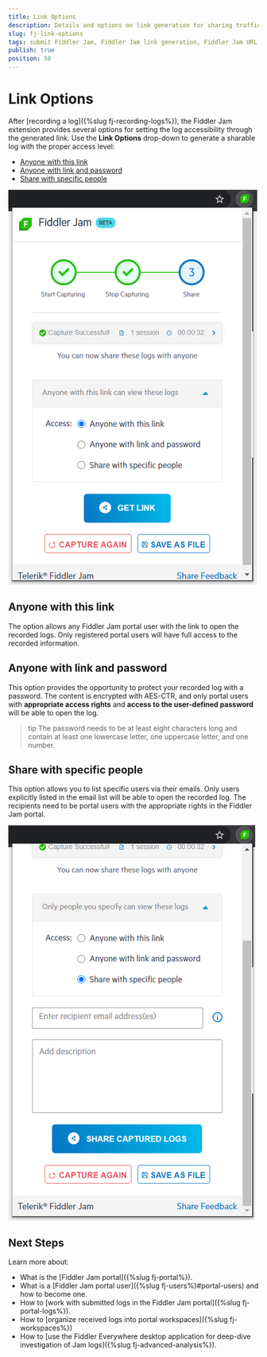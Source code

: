 ```yaml
---
title: Link Options
description: Details and options on link generation for sharing traffic captured from the Fiddler Jam extension
slug: fj-link-options
tags: submit Fiddler Jam, Fiddler Jam link generation, Fiddler Jam URL link, Fiddler Jam portal links, Jam sharing, Jam collaboration, Fiddler collaboration options
publish: true
position: 50
---
```


# Link Options

After [recording a log]({%slug fj-recording-logs%}), the Fiddler Jam extension provides several options for setting the log accessibility through the generated link. Use the **Link Options** drop-down to generate a sharable log with the proper access level:

- [Anyone with this link](#anyone-with-this-link)
- [Anyone with link and password](#anyone-with-link-and-password)
- [Share with specific people](#share-with-specific-people)

![Link generation options](../images/ext/ext-images/extension-link-options.png)

## Anyone with this link

The option allows any Fiddler Jam portal user with the link to open the recorded logs. Only registered portal users will have full access to the recorded information.

## Anyone with link and password

This option provides the opportunity to protect your recorded log with a password. The content is encrypted with AES-CTR, and only portal users with **appropriate access rights** and **access to the user-defined password** will be able to open the log.

>tip The password needs to be at least eight characters long and contain at least one lowercase letter, one uppercase letter, and one number.

## Share with specific people

This option allows you to list specific users via their emails. Only users explicitly listed in the email list will be able to open the recorded log. The recipients need to be portal users with the appropriate rights in the Fiddler Jam portal.

![Sharing with specific people](../images/ext/ext-images/extension-link-options-sharing-via-emails.png)

## Next Steps

Learn more about:

- What is the [Fiddler Jam portal]({%slug fj-portal%}).
- What is a [Fiddler Jam portal user]({%slug fj-users%}#portal-users) and how to become one.
- How to [work with submitted logs in the Fiddler Jam portal]({%slug fj-portal-logs%}).
- How to [organize received logs into portal workspaces]({%slug fj-workspaces%})
- How to [use the Fiddler Everywhere desktop application for deep-dive investigation of Jam logs]({%slug fj-advanced-analysis%}).
